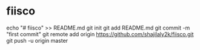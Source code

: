 # fiisco
echo "# fiisco" >> README.md
git init
git add README.md
git commit -m "first commit"
git remote add origin https://github.com/shajilaly2k/fiisco.git
git push -u origin master
